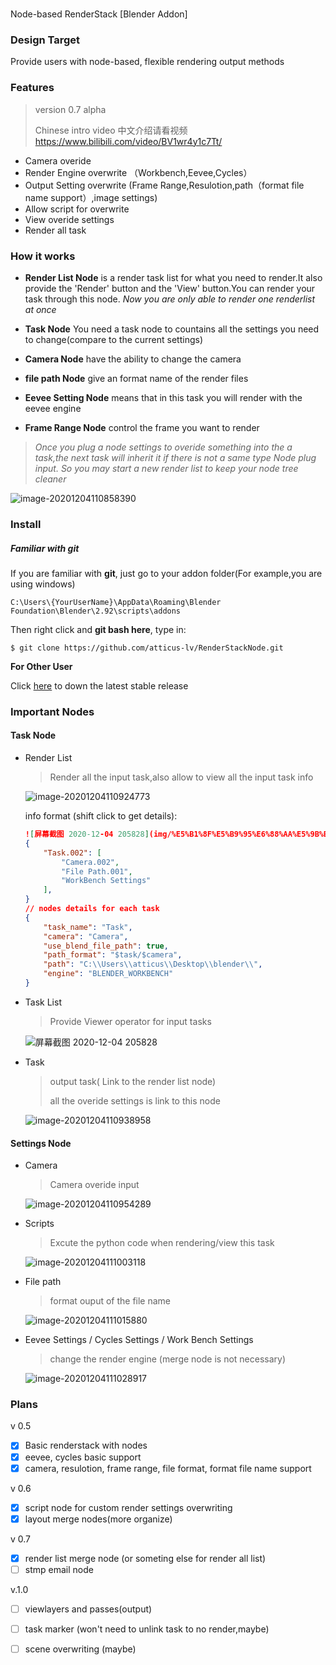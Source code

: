 

# 

Node-based RenderStack [Blender Addon]

### **Design Target**

Provide users with node-based, flexible rendering output methods

### Features

> version 0.7 alpha
>
> Chinese intro video 中文介绍请看视频 https://www.bilibili.com/video/BV1wr4y1c7Tt/

+ Camera overide
+ Render Engine overwrite  （Workbench,Eevee,Cycles）
+ Output Setting overwrite   (Frame Range,Resulotion,path（format file name support）,image settings)
+ Allow script for overwrite 
+ View overide settings
+ Render all task



### How it works

 + **Render List Node** is a render task list for what you need to render.It also  provide the 'Render' button and the 'View' button.You can render your task through this node. *Now you are only able to render one renderlist at once*

 + **Task Node** You need a task node to countains all the settings you need to change(compare to the current settings)
 + **Camera Node** have the ability to change the camera
 + **file path Node** give an format name of the render files
 + **Eevee Setting Node** means that in this task you will render with the eevee engine
 + **Frame Range Node** control the frame you want to render

> *Once you plug a node settings to overide something into the a task,the next task will inherit it if there is not a same type Node plug input. So you may start a new render list to keep your node tree cleaner*

![image-20201204110858390](./img/image-20201204110858390.png)



### Install

##### Familiar with **git**

If you are familiar with **git**, just go to your addon folder(For example,you are using windows)

`C:\Users\{YourUserName}\AppData\Roaming\Blender Foundation\Blender\2.92\scripts\addons`

Then right click and **git bash here**, type in:

`$ git clone https://github.com/atticus-lv/RenderStackNode.git`

**For Other User**

Click [here](https://github.com/atticus-lv/RenderStackNode/releases/tag/alpha) to down the latest stable release



### Important Nodes

#### Task Node

+ Render List 

	> Render all the input task,also allow to view all the input task info
	
	![image-20201204110924773](./img/image-20201204110924773.png)
	
	info format (shift click to get details):
	
	```json
	![屏幕截图 2020-12-04 205828](img/%E5%B1%8F%E5%B9%95%E6%88%AA%E5%9B%BE%202020-12-04%20205828.png)// node name
	{
	    "Task.002": [
	        "Camera.002",
	        "File Path.001",
	        "WorkBench Settings"
	    ],
	}
	// nodes details for each task
	{
	    "task_name": "Task",
	    "camera": "Camera",
	    "use_blend_file_path": true,
	    "path_format": "$task/$camera",
	    "path": "C:\\Users\\atticus\\Desktop\\blender\\",
	    "engine": "BLENDER_WORKBENCH"
	}
	```
	
	
	
+ Task List

    > Provide Viewer operator for input tasks

    ![屏幕截图 2020-12-04 205828](img/%E5%B1%8F%E5%B9%95%E6%88%AA%E5%9B%BE%202020-12-04%20205828.png)

+ Task

    > output task( Link to the render list node)
    >
    > all the overide settings is link to this node 

    ![image-20201204110938958](./img/image-20201204110938958.png)

#### Settings Node

+ Camera 

	> Camera overide input
	
	![image-20201204110954289](./img/image-20201204110954289.png)
	
+ Scripts

    > Excute the python code when rendering/view this task

    ![image-20201204111003118](./img/image-20201204111003118.png)

+ File path

    > format ouput of the file name 
    
    ![image-20201204111015880](./img/image-20201204111015880.png)
    
+ Eevee Settings / Cycles Settings / Work Bench Settings

    >  change the render engine (merge node is not necessary)
    
    ![image-20201204111028917](./img/image-20201204111028917.png)



### Plans

v 0.5

+ [x]   Basic renderstack with nodes 
+ [x] eevee, cycles basic support 
+ [x]  camera, resulotion, frame range, file format, format file name support

v 0.6

+ [x]  script node for custom render settings overwriting
+ [x]  layout merge nodes(more organize)

v 0.7
+ [x]  render list merge node (or someting else for render all list)
+ [ ]  stmp email node

v.1.0

+ [ ]  viewlayers and passes(output)
+ [ ]  task marker (won't need to unlink task to no render,maybe)
+ [ ]  scene overwriting (maybe)

